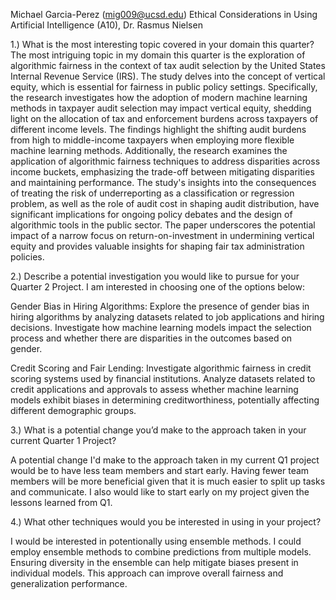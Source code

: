 Michael Garcia-Perez (mig009@ucsd.edu)
Ethical Considerations in Using Artificial Intelligence (A10), Dr. Rasmus Nielsen

1.) What is the most interesting topic covered in your domain this quarter?
The most intriguing topic in my domain this quarter is the exploration of algorithmic fairness in the context of tax audit selection by the United States Internal Revenue Service (IRS). The study delves into the concept of vertical equity, which is essential for fairness in public policy settings. Specifically, the research investigates how the adoption of modern machine learning methods in taxpayer audit selection may impact vertical equity, shedding light on the allocation of tax and enforcement burdens across taxpayers of different income levels. The findings highlight the shifting audit burdens from high to middle-income taxpayers when employing more flexible machine learning methods. Additionally, the research examines the application of algorithmic fairness techniques to address disparities across income buckets, emphasizing the trade-off between mitigating disparities and maintaining performance. The study's insights into the consequences of treating the risk of underreporting as a classification or regression problem, as well as the role of audit cost in shaping audit distribution, have significant implications for ongoing policy debates and the design of algorithmic tools in the public sector. The paper underscores the potential impact of a narrow focus on return-on-investment in undermining vertical equity and provides valuable insights for shaping fair tax administration policies.

2.) Describe a potential investigation you would like to pursue for your Quarter 2 Project.
  I am interested in choosing one of the options below:

  Gender Bias in Hiring Algorithms:
  Explore the presence of gender bias in hiring algorithms by analyzing datasets related to job applications and hiring decisions. Investigate how machine learning models impact the selection process and    whether there are disparities in the outcomes based on gender.
  
  Credit Scoring and Fair Lending:
  Investigate algorithmic fairness in credit scoring systems used by financial institutions. Analyze datasets related to credit applications and approvals to assess whether machine learning models exhibit   biases in determining creditworthiness, potentially affecting different demographic groups.


3.) What is a potential change you’d make to the approach taken in your current Quarter 1 Project?

  A potential change I'd make to the approach taken in my current Q1 project would be to have less team members and start early. Having fewer team members will be more beneficial given that it is much       easier to split up tasks and communicate. I also would like to start early on my project given the lessons learned from Q1.

4.) What other techniques would you be interested in using in your project?

  I would be interested in potentionally using ensemble methods. I could employ ensemble methods to combine predictions from multiple models. Ensuring diversity in the ensemble can help mitigate biases      present in individual models. This approach can improve overall fairness and generalization performance.
